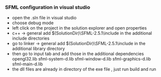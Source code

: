 ### SFML configuration in visual studio
* open the .sln file in visual studio
* choose debug mode 
* left click on the project in the solution explorer and open properties
* c++ -> general add $(SolutionDir)\SFML-2.5.1\include in the additional include directories
* go to linker -> general add $(SolutionDir)\SFML-2.5.1\include in the additional library directory
* then go to input tab and add those in the additional dependencies 
    opengl32.lib
    sfml-system-d.lib
    sfml-window-d.lib
    sfml-graphics-d.lib
    sfml-main-d.lib
* the dll files are already in directory of the exe file , just run build and run
